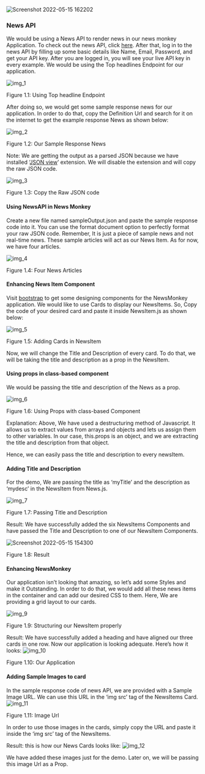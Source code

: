 
![Screenshot 2022-05-15 162202](https://user-images.githubusercontent.com/97989643/168469162-46615e38-ef8e-4f3c-a039-e80024e56225.png)


<h3>News API</h3>


We would be using a News API to render news in our news monkey Application. To check out the news API, click [here](https://newsapi.org/). After that, log in to the news API by filling up some basic details like Name, Email, Password, and get your API key. After you are logged in, you will see your live API key in every example. We would be using the Top headlines Endpoint for our application.

![img_1](https://user-images.githubusercontent.com/97989643/168466730-1edace78-f00b-46c6-96ca-4c6c076cd6f7.png)


Figure 1.1: Using Top headline Endpoint

After doing so, we would get some sample response news for our application. In order to do that, copy the Definition Url and search for it on the internet to get the example response News as shown below:


![img_2](https://user-images.githubusercontent.com/97989643/168466726-6fbac2c3-58ac-493b-92dc-83c37bf9d571.png)


Figure 1.2: Our Sample Response News

 

Note: We are getting the output as a parsed JSON because we have installed ‘[JSON view](https://chrome.google.com/webstore/detail/jsonview/gmegofmjomhknnokphhckolhcffdaihd?hl=en)’ extension. We will disable the extension and will copy the raw JSON code.

![img_3](https://user-images.githubusercontent.com/97989643/168466721-cdb19a70-23ce-4df3-85ac-b92b8556a222.png)



Figure 1.3: Copy the Raw JSON code

<h4>Using NewsAPI in News Monkey</h4>


Create a new file named sampleOutput.json and paste the sample response code into it. You can use the format document option to perfectly format your raw JSON code. Remember, It is just a piece of sample news and not real-time news. These sample articles will act as our News Item. As for now, we have four articles.



![img_4](https://user-images.githubusercontent.com/97989643/168466717-f5555f65-13ec-4fa0-abb0-26e16f77e61d.png)

Figure 1.4: Four News Articles

 

<h4>Enhancing News Item Component</h4>


Visit [bootstrap](https://getbootstrap.com/) to get some designing components for the NewsMonkey application. We would like to use Cards to display our NewsItems. So, Copy the code of your desired card and paste it inside NewsItem.js as shown below: 


![img_5](https://user-images.githubusercontent.com/97989643/168466710-3b21f44d-adff-4c02-8328-8c282abc6265.png)


Figure 1.5: Adding Cards in NewsItem

Now, we will change the Title and Description of every card. To do that, we will be taking the title and description as a prop in the NewsItem.

 

<h4>Using props in class-based component</h4>


We would be passing the title and description of the News as a prop.

![img_6](https://user-images.githubusercontent.com/97989643/168466707-8e9347b4-abb8-4513-a180-392144fcdbb2.png)



Figure 1.6: Using Props with class-based Component

 

Explanation: Above, We have used a destructuring method of Javascript. It allows us to extract values from arrays and objects and lets us assign them to other variables. In our case, this.props is an object, and we are extracting the title and description from that object.

Hence, we can easily pass the title and description to every newsItem.

 

<h4>Adding Title and Description</h4>


For the demo, We are passing the title as ‘myTitle’ and the description as ‘mydesc’ in the NewsItem from News.js.

![img_7](https://user-images.githubusercontent.com/97989643/168466704-f52e0b98-a4e9-4919-ab34-6fe6966e0a02.png)


Figure 1.7: Passing Title and Description

Result: We have successfully added the six NewsItems Components and have passed the Title and Description to one of our NewsItem Components. 




![Screenshot 2022-05-15 154300](https://user-images.githubusercontent.com/97989643/168467675-e9e98c3e-adc8-4451-a425-bd3b5402f240.png)

Figure 1.8: Result

 

<h4>Enhancing NewsMonkey </h4>


Our application isn’t looking that amazing, so let’s add some Styles and make it Outstanding. In order to do that, we would add all these news items in the container and can add our desired CSS to them. Here, We are providing a grid layout to our cards.

![img_9](https://user-images.githubusercontent.com/97989643/168466694-a28d3113-2c1c-4a95-92f7-a541814ad7f6.png)

Figure 1.9: Structuring our NewsItem properly

Result: We have successfully added a heading and have aligned our three cards in one row. Now our application is looking adequate. Here’s how it looks:
![img_10](https://user-images.githubusercontent.com/97989643/168466688-2b029fdc-4e09-4b2c-9014-02abe483e4f8.png)


Figure 1.10: Our Application

 

<h4>Adding Sample Images to card</h4>


In the sample response code of news API, we are provided with a Sample Image URL. We can use this URL in the ‘img src’ tag of the NewsItems Card.  
![img_11](https://user-images.githubusercontent.com/97989643/168466679-89d63c87-da23-452d-8bb2-264bc3e7b116.png)



Figure 1.11: Image Url

In order to use those images in the cards, simply copy the URL and paste it inside the ‘img src’ tag of the NewsItems.

 

Result: this is how our News Cards looks like:
![img_12](https://user-images.githubusercontent.com/97989643/168466674-fd59e9fc-23b3-46f7-8bbd-e3c6fe241c66.png)

We have added these images just for the demo. Later on, we will be passing this image Url as a Prop.

 
